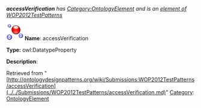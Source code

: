 ___accessVerification__ has [Category:OntologyElement](../../Category/OntologyElement.md "Category:OntologyElement") and is an [element of](../../Property/ElementOf.md "Property:ElementOf") [WOP2012TestPatterns](http://ontologydesignpatterns.org/wiki/index.php?title=Submissions:WOP2012TestPatterns&action=edit&redlink=1 "Submissions:WOP2012TestPatterns (not yet written)")_


  




[![DatatypeProperty](../../images/thumb/a/a5/DatatypeProperty.gif/45px-DatatypeProperty.gif)](../../Image/DatatypeProperty.gif.md "DatatypeProperty")
__Name__: accessVerification 


__Type:__ owl:DatatypeProperty 


__Description__: 





Retrieved from "[http://ontologydesignpatterns.org/wiki/Submissions:WOP2012TestPatterns/accessVerification](../../Submissions/WOP2012TestPatterns/accessVerification.md)"
 [Category](http://ontologydesignpatterns.org/wiki/Special:Categories "Special:Categories"): [OntologyElement](../../Category/OntologyElement.md "Category:OntologyElement")